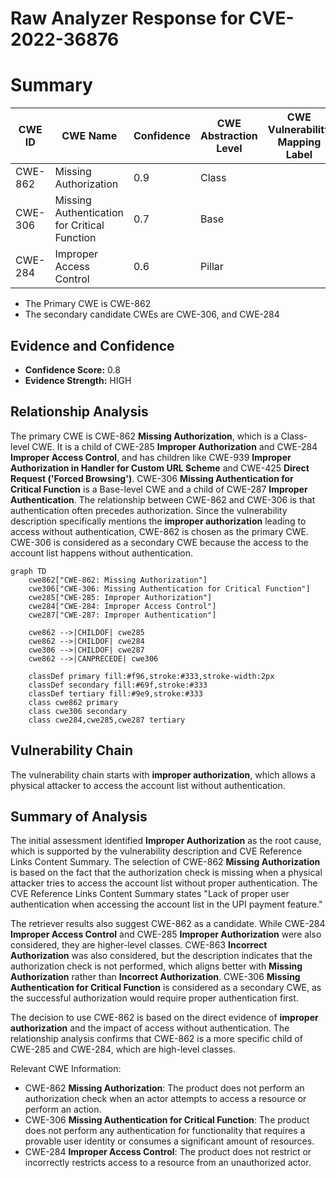 # Raw Analyzer Response for CVE-2022-36876

# Summary
| CWE ID  | CWE Name                                                     | Confidence | CWE Abstraction Level | CWE Vulnerability Mapping Label | CWE-Vulnerability Mapping Notes |
| ------- | ------------------------------------------------------------ | ---------- | ----------------------- | ------------------------------- | ----------------------------- |
| CWE-862 | Missing Authorization                                        | 0.9        | Class                   |                                 | Allowed-with-Review           |
| CWE-306 | Missing Authentication for Critical Function               | 0.7        | Base                    |                                 | Allowed                       |
| CWE-284 | Improper Access Control                                      | 0.6        | Pillar                  |                                 | Discouraged                   |

- The Primary CWE is CWE-862
- The secondary candidate CWEs are CWE-306, and CWE-284

## Evidence and Confidence

*   **Confidence Score:** 0.8
*   **Evidence Strength:** HIGH

## Relationship Analysis
The primary CWE is CWE-862 **Missing Authorization**, which is a Class-level CWE. It is a child of CWE-285 **Improper Authorization** and CWE-284 **Improper Access Control**, and has children like CWE-939 **Improper Authorization in Handler for Custom URL Scheme** and CWE-425 **Direct Request ('Forced Browsing')**. CWE-306 **Missing Authentication for Critical Function** is a Base-level CWE and a child of CWE-287 **Improper Authentication**. The relationship between CWE-862 and CWE-306 is that authentication often precedes authorization. Since the vulnerability description specifically mentions the **improper authorization** leading to access without authentication, CWE-862 is chosen as the primary CWE. CWE-306 is considered as a secondary CWE because the access to the account list happens without authentication.

```mermaid
graph TD
    cwe862["CWE-862: Missing Authorization"]
    cwe306["CWE-306: Missing Authentication for Critical Function"]
    cwe285["CWE-285: Improper Authorization"]
    cwe284["CWE-284: Improper Access Control"]
    cwe287["CWE-287: Improper Authentication"]

    cwe862 -->|CHILDOF| cwe285
    cwe862 -->|CHILDOF| cwe284
    cwe306 -->|CHILDOF| cwe287
    cwe862 -->|CANPRECEDE| cwe306

    classDef primary fill:#f96,stroke:#333,stroke-width:2px
    classDef secondary fill:#69f,stroke:#333
    classDef tertiary fill:#9e9,stroke:#333
    class cwe862 primary
    class cwe306 secondary
    class cwe284,cwe285,cwe287 tertiary
```

## Vulnerability Chain
The vulnerability chain starts with **improper authorization**, which allows a physical attacker to access the account list without authentication.

## Summary of Analysis
The initial assessment identified **Improper Authorization** as the root cause, which is supported by the vulnerability description and CVE Reference Links Content Summary. The selection of CWE-862 **Missing Authorization** is based on the fact that the authorization check is missing when a physical attacker tries to access the account list without proper authentication. The CVE Reference Links Content Summary states "Lack of proper user authentication when accessing the account list in the UPI payment feature."

The retriever results also suggest CWE-862 as a candidate. While CWE-284 **Improper Access Control** and CWE-285 **Improper Authorization** were also considered, they are higher-level classes. CWE-863 **Incorrect Authorization** was also considered, but the description indicates that the authorization check is not performed, which aligns better with **Missing Authorization** rather than **Incorrect Authorization**. CWE-306 **Missing Authentication for Critical Function** is considered as a secondary CWE, as the successful authorization would require proper authentication first.

The decision to use CWE-862 is based on the direct evidence of **improper authorization** and the impact of access without authentication. The relationship analysis confirms that CWE-862 is a more specific child of CWE-285 and CWE-284, which are high-level classes.

Relevant CWE Information:
- CWE-862 **Missing Authorization**: The product does not perform an authorization check when an actor attempts to access a resource or perform an action.
- CWE-306 **Missing Authentication for Critical Function**: The product does not perform any authentication for functionality that requires a provable user identity or consumes a significant amount of resources.
- CWE-284 **Improper Access Control**: The product does not restrict or incorrectly restricts access to a resource from an unauthorized actor.